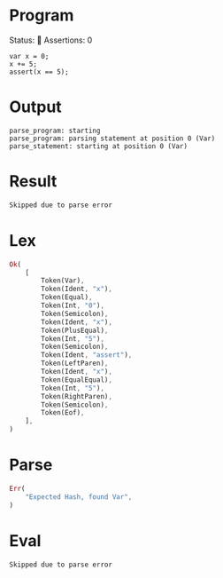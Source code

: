 # Program
Status: 🔴
Assertions: 0

```rustleaf
var x = 0;
x += 5;
assert(x == 5);
```

# Output
```
parse_program: starting
parse_program: parsing statement at position 0 (Var)
parse_statement: starting at position 0 (Var)
```

# Result
```rust
Skipped due to parse error
```

# Lex
```rust
Ok(
    [
        Token(Var),
        Token(Ident, "x"),
        Token(Equal),
        Token(Int, "0"),
        Token(Semicolon),
        Token(Ident, "x"),
        Token(PlusEqual),
        Token(Int, "5"),
        Token(Semicolon),
        Token(Ident, "assert"),
        Token(LeftParen),
        Token(Ident, "x"),
        Token(EqualEqual),
        Token(Int, "5"),
        Token(RightParen),
        Token(Semicolon),
        Token(Eof),
    ],
)
```

# Parse
```rust
Err(
    "Expected Hash, found Var",
)
```

# Eval
```rust
Skipped due to parse error
```